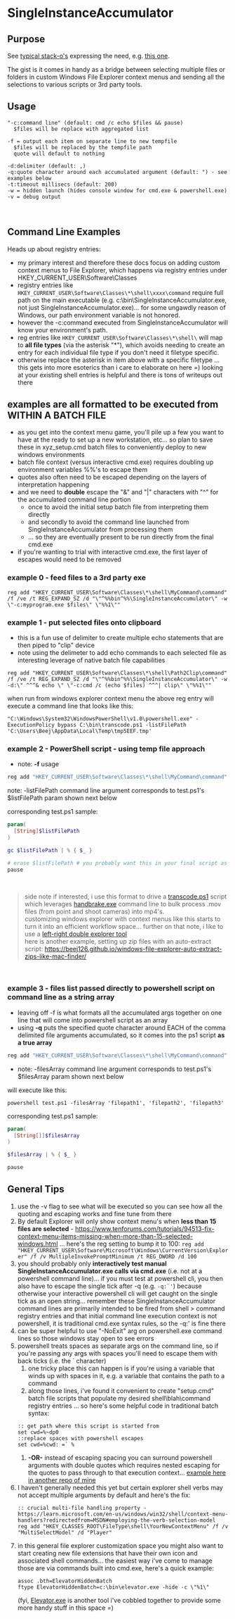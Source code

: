 ﻿# SingleInstanceAccumulator

## Purpose
See [typical stack-o's](https://www.google.com/search?q=context+menu+single+instance+site%3Astackoverflow.com) expressing the need, e.g. [this one](https://stackoverflow.com/questions/1821662/how-to-add-new-items-to-right-click-event-on-folders-and-files-in-windows).

The gist is it comes in handy as a bridge between selecting multiple files or folders in custom Windows File Explorer context menus and sending all the selections to various scripts or 3rd party tools.

## Usage
```shell
"-c:command line" (default: cmd /c echo $files && pause)
  $files will be replace with aggregated list

-f = output each item on separate line to new tempfile
  $files will be replaced by the tempfile path
  quote will default to nothing

-d:delimiter (default: ,)
-q:quote character around each accumulated argument (default: ") - see examples below
-t:timeout millisecs (default: 200)
-w = hidden launch (hides console window for cmd.exe & powershell.exe)
-v = debug output
```
<br/>

## Command Line Examples
Heads up about registry entries:
- my primary interest and therefore these docs focus on adding custom context menus to File Explorer, which happens via registry entries under HKEY_CURRENT_USER\Software\Classes
- registry entries like `HKEY_CURRENT_USER\Software\Classes\*\shell\xxxx\command` require full path on the main executable (e.g. c:\bin\SingleInstanceAccumulator.exe, not just SingleInstanceAccumulator.exe)... for some ungawdly reason of Windows, our path environment variable is not honored.
- however the -c:command executed from SingleInstanceAccumulator will know your environment's path.
- reg entries like `HKEY_CURRENT_USER\Software\Classes\*\shell\` will map to **all file types** (via the asterisk "\*"), which avoids needing to create an entry for each individual file type if you don't need it filetype specific.
- otherwise replace the asterisk in item above with a specific filetype ... this gets into more esoterics than i care to elaborate on here =) looking at your existing shell entries is helpful and there is tons of writeups out there

## examples are all formatted to be executed from WITHIN A BATCH FILE
- as you get into the context menu game, you'll pile up a few you want to have at the ready to set up a new workstation, etc... so plan to save these in xyz_setup.cmd batch files to conveniently deploy to new windows environments
- batch file context (versus interactive cmd.exe) requires doubling up environment variables %%'s to escape them
- quotes also often need to be escaped depending on the layers of interpretation happening
- and we need to **double** escape the "&" and "|" characters with "^" for the accumulated command line portion
  - once to avoid the initial setup batch file from interpreting them directly
  - and secondly to avoid the command line launched from SingleInstanceAccumulator from processing them
  - ... so they are eventually present to be run directly from the final cmd.exe
- if you're wanting to trial with interactive cmd.exe, the first layer of escapes would need to be removed

### example 0 - feed files to a 3rd party exe
```batch
reg add "HKEY_CURRENT_USER\Software\Classes\*\shell\MyCommand\command" /f /ve /t REG_EXPAND_SZ /d "\"^%%bin^%%\SingleInstanceAccumulator\" -w \"-c:myprogram.exe $files\" \"%%1\""
```

### example 1 - put selected files onto clipboard
- this is a fun use of delimiter to create multiple echo statements that are then piped to "clip" device
- note using the delimeter to add echo commands to each selected file as interesting leverage of native batch file capabilities

```batch
reg add "HKEY_CURRENT_USER\Software\Classes\*\shell\Path2Clip\command" /f /ve /t REG_EXPAND_SZ /d "\"^%%bin^%%\SingleInstanceAccumulator\" -w -d:\" ^^^& echo \" \"-c:cmd /c (echo $files) ^^^| clip\" \"%%1\""
```

when run from windows explorer context menu the above reg entry will execute a command line that looks like this:
```
"C:\Windows\System32\WindowsPowerShell\v1.0\powershell.exe" -ExecutionPolicy bypass C:\bin\transcode.ps1 -listFilePath 'C:\Users\Beej\AppData\Local\Temp\tmp5EEF.tmp'
```

### example 2 - PowerShell script - using temp file approach
- note: **-f** usage

```cmd
reg add "HKEY_CURRENT_USER\Software\Classes\*\shell\MyCommand\command" /f /ve /t REG_EXPAND_SZ /d "\"^%%bin^%%\SingleInstanceAccumulator\" -w -f \"-c:powershell -ExecutionPolicy bypass \"^%%bin^%%\test.ps1 -listFilePath '$files'\" \"%%1\""
```
note: -listFilePath command line argument corresponds to test.ps1's $listFilePath param shown next below

corresponding test.ps1 sample:
```powershell
param(
  [String]$listFilePath
)

gc $listFilePath | % { $_ }

# erase $listFilePath # you probably want this in your final script as good cleanup, commenting out for debug
pause
```
<br/>

> side note if interested, i use this format to drive a [transcode.ps1](https://github.com/Beej126/PowerShell/blob/master/transcode.ps1) script which leverages [handbrake.exe](https://handbrake.fr/downloads.php) command line to bulk process .mov files (from point and shoot cameras) into mp4's.<br/>
> customizing windows explorer with context menus like this starts to turn it into an efficient workflow space... further on that note, i like to use a [left-right double explorer tool](https://github.com/Beej126/PoShDualExplorers)<br/>
> here is another example, setting up zip files with an auto-extract script: https://beej126.github.io/windows-file-explorer-auto-extract-zips-like-mac-finder/<br/>
<br/>

### example 3 - files list passed directly to powershell script on command line as a string array
- leaving off -f is what formats all the accumulated args together on one line that will come into powershell script as an array
- using **-q** puts the specified quote character around EACH of the comma delimited file arguments accumulated, so it comes into the ps1 script **as a true array**

```cmd
reg add "HKEY_CURRENT_USER\Software\Classes\*\shell\MyCommand\command" /f /ve /t REG_EXPAND_SZ /d "\"^%%bin^%%\SingleInstanceAccumulator\" -w -q:' \"-c:powershell -ExecutionPolicy bypass \"^%%bin^%%\test.ps1 -filesArray $files\" \"%%1\""
```
- note: -filesArray command line argument corresponds to test.ps1's $filesArray param shown next below

will execute like this:
```
powershell test.ps1 -filesArray 'filepath1', 'filepath2', 'filepath3'
```

corresponding test.ps1 sample:
```powershell
param(
  [String[]]$filesArray
)

$filesArray | % { $_ }

pause
```

## General Tips
1. use the -v flag to see what will be executed so you can see how all the quoting and escaping works and fine tune from there
1. By default Explorer will only show context menu's when **less than 15 files are selected** - https://www.tenforums.com/tutorials/94513-fix-context-menu-items-missing-when-more-than-15-selected-windows.html ... here's the reg setting to bump it to 100:
   `reg add "HKEY_CURRENT_USER\Software\Microsoft\Windows\CurrentVersion\Explorer" /f /v MultipleInvokePromptMinimum /t REG_DWORD /d 100`
1. you should probably only **interactively test manual SingleInstanceAccumulator.exe calls via cmd.exe** (i.e. not at a powershell command line)... if you must test at powershell cli, you then also have to escape the single tick after -q (e.g. ``-q:`'``) because otherwise your interactive powershell cli will get caught on the single tick as an open string... remember these SingleInstanceAccumulator command lines are primarily intended to be fired from shell > command registry entries and that initial command line execution context is not powershell, it is traditional cmd.exe syntax rules, so the -q:' is fine there
1. can be super helpful to use "-NoExit" arg on powershell.exe command lines so those windows stay open to see errors 
1. powershell treats spaces as separate args on the command line, so if you're passing any args with spaces you'll need to escape them with back ticks (i.e. the ` character)
   1. one tricky place this can happen is if you're using a variable that winds up with spaces in it, e.g. a variable that contains the path to a command
   1. along those lines, i've found it convenient to create "setup.cmd" batch file scripts that populate my desired shell\blah\command registry entries  ... so here's some helpful code in traditional batch syntax:
     ```
     :: get path where this script is started from
     set cwd=%~dp0
     ::replace spaces with powershell escapes
     set cwd=%cwd: =` %
     ```
   1. **-OR-** instead of escaping spacing you can surround powershell arguments with double quotes which requires nested escaping for the quotes to pass through to that execution context... [example here in another repo of mine](https://gist.github.com/Beej126/f26e6649cfcc38accee3a0a8cc0a9d04#file-beejnetilpatcher_setup-cmd-L21)
1. I haven't generally needed this yet but certain explorer shell verbs may not accept multiple arguments by default and here's the fix:
   ```
   :: crucial multi-file handling property - https://learn.microsoft.com/en-us/windows/win32/shell/context-menu-handlers?redirectedfrom=MSDN#employing-the-verb-selection-model
   reg add "HKEY_CLASSES_ROOT\FileType\shell\YourNewContextMenu" /f /v "MultiSelectModel" /d "Player"
   ```
1. in this general file explorer customization space you might also want to start creating new file extensions that have their own icon and associated shell commands... the easiest way i've come to manage those are via commands built into cmd.exe, here's a quick example:
   ```
   assoc .bth=ElevatorHiddenBatch
   ftype ElevatorHiddenBatch=c:\bin\elevator.exe -hide -c \"%1\"
   ```
   (fyi, [Elevator.exe](https://github.com/Beej126/Elevator) is another tool i've cobbled together to provide some more handy stuff in this space =)
